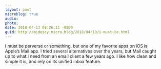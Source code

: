 ```yaml
---
layout: post
microblog: true
audio: 
photo: 
date: 2018-04-13 08:26:11 -0500
guid: http://mjdescy.micro.blog/2018/04/13/i-must-be.html
---
```

I must be perverse or something, but one of my favorite apps on iOS is Apple’s Mail app. I tried several alternatives over the years, but Mail caught up to what I need from an email client a few years ago. I like how clean and simple it is, and rely on its unified inbox feature.
